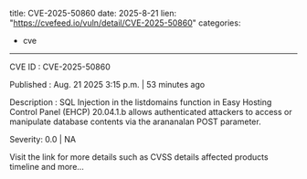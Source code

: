  
title: CVE-2025-50860
date: 2025-8-21
lien: "https://cvefeed.io/vuln/detail/CVE-2025-50860"
categories:
  - cve
---

CVE ID : CVE-2025-50860

Published :  Aug. 21
2025
3:15 p.m. | 53 minutes ago

Description : SQL Injection in the listdomains function in Easy Hosting Control Panel (EHCP) 20.04.1.b allows authenticated attackers to access or manipulate database contents via the arananalan POST parameter.

Severity: 0.0 | NA

Visit the link for more details
such as CVSS details
affected products
timeline
and more...
